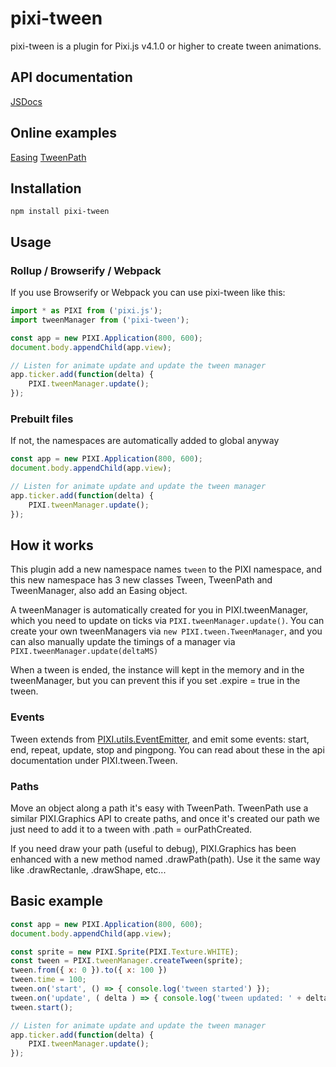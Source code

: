 pixi-tween
======================

pixi-tween is a plugin for Pixi.js v4.1.0 or higher to create tween animations.

## API documentation
[JSDocs](https://themoonrat.github.io/pixi-tween/docs/index.html)

## Online examples
[Easing](https://themoonrat.github.io/pixi-tween/examples/easing.html)
[TweenPath](https://themoonrat.github.io/pixi-tween/examples/path.html)

## Installation
```
npm install pixi-tween
```

## Usage
### Rollup / Browserify / Webpack
If you use Browserify or Webpack you can use pixi-tween like this:

```js
import * as PIXI from ('pixi.js');
import tweenManager from ('pixi-tween');

const app = new PIXI.Application(800, 600);
document.body.appendChild(app.view);

// Listen for animate update and update the tween manager
app.ticker.add(function(delta) {
    PIXI.tweenManager.update();
});
```

### Prebuilt files
If not, the namespaces are automatically added to global anyway

```js
const app = new PIXI.Application(800, 600);
document.body.appendChild(app.view);

// Listen for animate update and update the tween manager
app.ticker.add(function(delta) {
    PIXI.tweenManager.update();
});
```

## How it works
This plugin add a new namespace names `tween` to the PIXI namespace, and this new namespace has 3 new classes Tween, TweenPath and TweenManager, also add an Easing object.

A tweenManager is automatically created for you in PIXI.tweenManager, which you need to update on ticks via `PIXI.tweenManager.update()`.
You can create your own tweenManagers via `new PIXI.tween.TweenManager`, and you can also manually update the timings of a manager via `PIXI.tweenManager.update(deltaMS)`

When a tween is ended, the instance will kept in the memory and in the tweenManager, but you can prevent this if you set .expire = true in the tween.

### Events
Tween extends from [PIXI.utils.EventEmitter](https://github.com/primus/eventemitter3), and emit some events: start, end, repeat, update, stop and pingpong. You can read about these in the api documentation under PIXI.tween.Tween.

### Paths
Move an object along a path it's easy with TweenPath. TweenPath use a similar PIXI.Graphics API to create paths, and once it's created our path we just need to add it to a tween with .path = ourPathCreated.

If you need draw your path (useful to debug), PIXI.Graphics has been enhanced with a new method named .drawPath(path). Use it the same way like .drawRectanle, .drawShape, etc...

## Basic example
```js
const app = new PIXI.Application(800, 600);
document.body.appendChild(app.view);

const sprite = new PIXI.Sprite(PIXI.Texture.WHITE);
const tween = PIXI.tweenManager.createTween(sprite);
tween.from({ x: 0 }).to({ x: 100 })
tween.time = 100;
tween.on('start', () => { console.log('tween started') });
tween.on('update', ( delta ) => { console.log('tween updated: ' + delta) });
tween.start();

// Listen for animate update and update the tween manager
app.ticker.add(function(delta) {
    PIXI.tweenManager.update();
});
```
